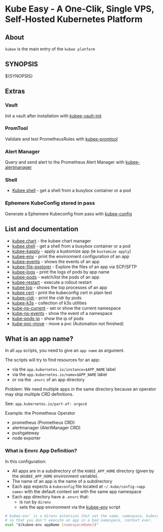 # Kube Easy - A One-Clik, Single VPS, Self-Hosted Kubernetes Platform


## About
`kubee` is the main entry of the `kubee platform`


## SYNOPSIS

${SYNOPSIS}

## Extras

### Vault

Init a vault after installation with [kubee-vault-init](../bin-generated/kubee-vault-init-unseal.md)

### PromTool

Validate and test PrometheusRules with [kubee-promtool](../bin-generated/kubee-promtool.md)

### Alert Manager

Query and send alert to the Prometheus Alert Manager with [kubee-alertmanager](../bin-generated/kubee-alertmanager.md)

### Shell

* [Kubee shell](../bin-generated/kubee-shell.md) - get a shell from a busybox container or a pod

### Ephemere KubeConfig stored in pass

Generate a Ephemere Kubeconfig from pass with [kubee-config](../lib/kubee-config.md)

## List and documentation

* [kubee chart](../bin-generated/kubee-chart.md) - the kubee chart manager
* [kubee shell](../bin-generated/kubee-shell.md) - get a shell from a busybox container or a pod
* [kubee-kapply](../bin/kubee-kapply) - apply a kustomize app (ie `kustomize apply`)
* [kubee-env](../bin/kubee-env) - print the environment configuration of an app
* [kubee-events](../bin/kubee-event) - shows the events of an app
* [kubee-file-explorer](../bin/kubee-volume-explorer) - Explore the files of an app via SCP/SFTP
* [kubee-logs](../bin/kubee-logs) - print the logs of pods by app name
* [kubee-pods](../bin/kubectl-xpod) - watch/list the pods of an app
* [kubee-restart](../bin/kubee-restart) - execute a rollout restart
* [kubee top](../bin/kubectl-xtop) - shows the top processes of an app
* [kubee cert](../bin-generated/kubee-cert.md) - print the kubeconfig cert in plain text
* [kubee-cidr](../bin/kubee-pods-cidr) - print the cidr by pods
* [kubee-k3s](../bin/kubee-k3s.md) - collection of k3s utilities
* [kube-ns-current](../bin/kubee-ns) - set or show the current namespace
* [kube-ns-events](../bin/kubectl-xevents) - show the event of a namespace
* [kube-pods-ip](../bin/kubee-pods-ip) - show the ip of pods
* [kube-pvc-move](../bin/kubee-pvc-move) - move a pvc (Automation not finished)

## What is an app name?

In all `app` scripts, you need to give an `app name` as argument.

The scripts will try to find resources for an app:
* via the `app.kubernetes.io/instance=$APP_NAME` label
* via the `app.kubernetes.io/name=$APP_NAME` label
* or via the `.envrc` of an app directory

Problem: We need multiple apps in the same directory
because an operator may ship multiple CRD definitions.

See: `app.kubernetes.io/part-of: argocd`

Example: the Prometheus Operator
* prometheus (Prometheus CRD)
* alertmanager (AlertManager CRD)
* pushgateway
* node exporter


### What is Envrc App Definition?

In this configuration:
* All apps are in a subdirectory of the `KUBEE_APP_HOME` directory (given by the `$KUBEE_APP_HOME` environment variable).
* The name of an app is the name of a subdirectory
* Each app expects a `kubeconfig` file located at `~/.kube/config-<app name>` with the default context set with the same app namespace
* Each app directory have a `.envrc` that:
    * is run by `direnv`
    * sets the app environment via the [kubee-env](docs/bin/kubee-env) script
```bash
# kubee-env` is a direnv extension that set the name, namespace, kubeconfig and directory of an app as environment
# so that you don't execute an app in a bad namespace, context ever. 
eval "$(kubee-env appName [namespaceName])"
```
